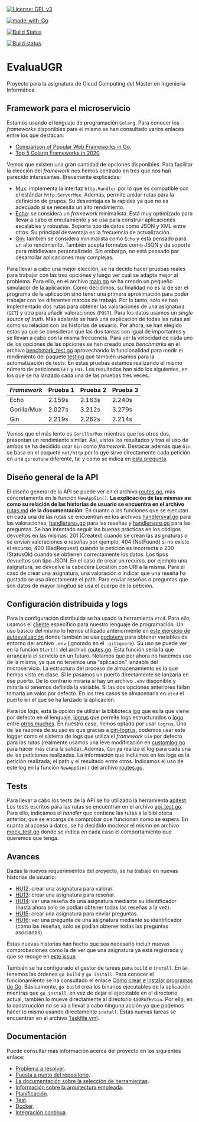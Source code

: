 [![License: GPL v3](https://img.shields.io/badge/License-GPLv3-blue.svg)](https://www.gnu.org/licenses/gpl-3.0)

[![made-with-Go](https://img.shields.io/badge/Made%20with-Go-1f425f.svg)](http://golang.org)

[![Build Status](https://travis-ci.com/PedroMFC/EvaluaUGR.svg?branch=main)](https://travis-ci.com/PedroMFC/EvaluaUGR)

[![Build status](https://ci.appveyor.com/api/projects/status/j0jnyv7lgm7mkjkn?svg=true)](https://ci.appveyor.com/project/PedroMFC/evaluaugr)

# EvaluaUGR
Proyecto para la asignatura de Cloud Computing del Máster en Ingeniería Informática.

## Framework para el microservicio

Estamos usando el lenguaje de programación `Golang`. Para conocer los *frameworks* disponibles para el mismo se han consultado varios enlaces entre los que destacan:
* [Comparison of Popular Web Frameworks in Go](https://dzone.com/articles/comparison-of-popular-web-frameworks-in-go).
* [Top 5 Golang Frameworks in 2020](https://www.geeksforgeeks.org/top-5-golang-frameworks-in-2020/).

Vemos que existen una gran cantidad de opciones disponibles. Para facilitar la elección del *framework* nos hemos centrado en tres que nos han parecido interesantes. Brevemente explicadas:

* [Mux](https://github.com/gorilla/mux): implementa la interfaz `http.Handler` por lo que es compatible con el estándar `http.ServerMux`. Además, permite anidar rutas para la definición de grupos. Su desventaja es la rapidez ya que no es adecuado si se necesita un alto rendimiento.
* [Echo](https://github.com/labstack/echo): se considera un *framework* minimalista. Está muy optimizado para llevar a cabo el enrutamiento y se usa para construir aplicaciones escalables y robustas. Soporta tipo de datos como JSON y XML entre otros. Su principal desventaja es la frecuencia de actualización.
* [Gin](https://github.com/gin-gonic/gin): también se considera minimalista como `Echo` y está pensado para un alto rendimiento. También acepta formatos como JSON y da soporte para middleware personalizado. Sin embargo, no está pensado par desarrollar aplicaciones muy complejas.

Para llevar a cabo una mejor elección, se ha decido hacer pruebas reales para trabajar con las tres opciones y luego ver cuál se adapta mejor al problema. Para ello, en el archivo [main.go](./cmd/prueba/main.go) se ha creado un pequeño simulador de la aplicación. Como decidimos, su finalidad no es la de ser el programa de la aplicación sino tener una primera aproximación para poder trabajar con los diferentes marcos de trabajo. Por lo tanto, solo se han implementado dos rutas para obtener las valoraciones de una asignatura (`GET`) y otra para añadir valoraciones (`POST`). Para los datos usamos un *single source of truth*. Más adelante se hará una explicación de todas las rutas así como su relación con las historias de usuario. Por ahora, se han elegido estas ya que se consideran que las dos tareas son igual de importantes y se llevan a cabo con la misma frecuencia. Para ver la velocidad de cada uno de los opciones de las opciones se han creado unos *benchmarks* en el archivo [benchmark_test.go](./tests/benchmark_test.go) aprovechando la funcionalidad para medir el rendimiento  del paquete [testing](https://golang.org/pkg/testing/) que también usamos para la automatización de tests. En estas pruebas estamos realizando el mismo número de peticiones `GET` y `PUT`. Los resultados han sido los siguientes, en los que se ha lanzado cada una de las pruebas tres veces.

| *Framework* | Prueba 1 | Prueba 2 | Prueba 3 |
| -- | -- | -- | --- |
| Echo | 2.159s | 2.163s | 2.240s |
| Gorilla/Mux | 2.027s | 3.212s | 3.279s |
| Gin |  2.219s | 2.262s | 2.214s |

Vemos que el más lento es `Gorilla/Mux` mientras que los otros dos, presentan un rendimiento similar. Así, vistos los resultados y tras el uso de ambos se ha decidido usar `Gin` como *framework*. Destacar además que `Gin` se basa en el paquete `net/http` por lo qye sirve directamente cada petición en una `goroutine` diferente, tal y como se indica en [esta pregunta](https://github.com/gin-gonic/gin/issues/1335).

## Diseño general de la API

El diseño general de la API se puede ver en el archivo [routes.go](cmd/server/routes.go), más concretamente en la función `NewAppGin()`. **La explicación de las mismas así como su relación de las historias de usuario se encuentra en el archivo** [rutas.md][rutas] **de la documentación**. En cuanto a las funciones que se ejecutan en cada una de las rutas se encuentran en los archivos [handlersval.go](internal/microval/handlersval/handlersval.go) para las valoraciones, [handlersres.go](internal/microres/handlersres/handlersres.go) para las reseñas y [handlerspre.go](internal/micropre/handlerspre/handlerspre.go) para las preguntas. Se han intentado seguir las buenas prácticas en los códigos devueltos en las mismas: 201 (Created) cuando se crean las asignaturas o se envían valoraciones o reseñas por ejemplo, 404 (NotFound) si no existe el recurso, 400 (BadRequest) cuando la petición es incorrecta o 200 (StatusOk) cuando se obtienen correctamente los datos. Los tipos devueltos son tipo JSON. En el caso de crear un recurso, por ejemplo una asignatura, se devuelve la cabecera Location con URI a la misma. Para el caso de crear una asignatura, una valoración o indicar que una reseña ha gustado se usa directamente el path. Para enviar reseñas o preguntas que son datos de mayor longitud se usa el cuerpo de la petición.

## Configuración distribuida y logs

Para la configuración distribuida se ha usado la herramienta `etcd`. Para ello, usamos el [cliente](https://github.com/etcd-io/etcd/tree/master/client/v3) específico para nuestro lenguaje de programación. Un uso básico del mismo lo hemos utilizado anteriormente en [este ejercicio de autoevaluación](https://github.com/PedroMFC/Autoevaluacion-CC/blob/main/semana%208-10/Ejercicio%201.md) donde también se usa [godotenv](https://github.com/joho/godotenv) para obtener variables de entorno del archivo `.env` (ignorado en el `.gitignore`). Su uso se puede ver en la función `Start()` del archivo [routes.go](cmd/server/routes.go). Esta función sería la que arrancaría el servicio en un futuro. Notamos que por ahora no hacemos uso de la misma, ya que no tenemos una "aplicación" lanzable del microservicio. La estructura del proceso de almacenamiento es la que hemos visto en clase. Si le pasamos un puerto directamente se lanzaría en ese puerto. De lo contrario miraría si hay un archivo `.env` disponible y miraría si tenemos definida la variable. Si las dos opciones anteriores fallan tomaría un valor por defecto. En los tres casos se almacenaría en `etcd` el puerto en el que se ha lanzado la aplicación.

Para los logs, está la opción de utilizar la biblioteca [log](https://golang.org/pkg/log/) que es la que viene por defecto en el lenguaje, [logrus](https://github.com/sirupsen/logrus) que permite logs estructurados o [logo](https://github.com/mbndr/logo) entre [otros muchos](https://github.com/avelino/awesome-go#logging). En nuestro caso, hemos optado por usar `logrus`. Una de las razones de su uso es que gracias a [gin-logrus](https://github.com/toorop/gin-logrus), podemos usar este logger  como el sistema de logs que utiliza el *framework* `Gin` por defecto para las rutas (realmente usamos una leve modificación en [customlog.go](internal/customlog/customlog.go) para hacer más clara la salida). Además, `Gin` ya realiza el log para cada una de las peticiones realizadas. La información que incluimos en los logs es la petición realizada, el path y el resultado entre otros. Indicamos el uso de este log en la función `NewAppGin()` del archivo [routes.go](cmd/server/routes.go). 
 
## Tests

Para llevar a cabo los tests de la API se ha utilizado la herramienta [apitest](https://github.com/steinfletcher/apitest). Los tests escritos para las rutas se encuentran en el archivo [api_test.go](tests/api_test.go). Para ello, indicamos el *handler* que contiene las rutas a la biblioteca anterior, que se encarga de comprobar que funcionan como se espera. En cuanto al acceso a datos, se ha decidido mockear el mismo en archivo [mock_test.go](tests/mock_test.go) donde se indica en cada caso el comportamiento que queremos que tenga. 

## Avances
Dadas la nuevos requerimientos del proyecto, se ha trabajo en nuevas historias de usuario:
* [HU12][hu12]: crear una asignatura para valorar.
* [HU13][hu13]: crear una asignatura para reseñar.
* [HU14][hu14]: ver una reseña de una asignatura mediante su identificador (hasta ahora solo se podían obtener todas las reseñas a la vez).
* [HU15][hu15]: crear una asignatura para enviar preguntas.
* [HU16][hu16]: ver una pregunta de una asignatura mediante su identificador (como las reseñas, solo se podían obtener todas las preguntas asociadas)

Estas nuevas historias han hecho que sea necesario incluir nuevas comprobaciones como la de ver que una asignatura ya está registrada y que se recoge en [este issue][i76]. 

También se ha configurado el gestor de tareas para `build` e `install`. En `Go` tenemos las órdenes `go build` y `go install`. Para conocer el funcionamiento se ha consultado el enlace [Cómo crear e instalar programas de Go](https://www.digitalocean.com/community/tutorials/how-to-build-and-install-go-programs-es). Básicamente, `go build` crea los binarios ejecutables de la aplicación mientras que `go install`, en vez de dejar el ejecutable en el directorio actual, también lo mueve directamente al directorio `$GOPATH/bin`. Por ello, en la construcción no se va a llevar a cabo ninguna acción ya que podemos hacer lo mismo usando directamente `install`. Estas nuevas tareas se encuentran en el archivo [Taskfile.yml](Taskfile.yml).

## Documentación
Puede consultar más información acerca del proyecto en los siguientes enlace:

* [Problema a resolver][problema].
* [Puesta a punto del repositorio][configGitHub].
* [La documentación sobre la selección de herramientas][herramientas].
* [Información sobre la arquitectura empleada][arquitectura].
* [Planificación][planificacion].
* [Test][tests].
* [Docker][dockerR].
* [Integración continua][CI].

[configGitHub]: https://pedromfc.github.io/EvaluaUGR/docs/configuracion_github
[herramientas]: https://pedromfc.github.io/EvaluaUGR/docs/seleccion_herramientas
[problema]: https://pedromfc.github.io/EvaluaUGR/docs/problema
[arquitectura]: https://pedromfc.github.io/EvaluaUGR/docs/arquitectura
[issues]: https://github.com/PedroMFC/EvaluaUGR/issues
[planificacion]: https://pedromfc.github.io/EvaluaUGR/docs/planificación
[docker]: https://pedromfc.github.io/EvaluaUGR/docs/docker
[tests]: https://pedromfc.github.io/EvaluaUGR/docs/tests
[dockerR]: https://pedromfc.github.io/EvaluaUGR/docs/docker_README
[CI]: https://pedromfc.github.io/EvaluaUGR/docs/CI
[rutas]: https://pedromfc.github.io/EvaluaUGR/docs/rutas

[mAuxiliar]: https://github.com/PedroMFC/EvaluaUGR/milestone/2
[mPreguntas]: https://github.com/PedroMFC/EvaluaUGR/milestone/5
[mErrores]: https://github.com/PedroMFC/EvaluaUGR/milestone/3
[mEstructura]: https://github.com/PedroMFC/EvaluaUGR/milestone/7
[mResenias]: https://github.com/PedroMFC/EvaluaUGR/milestone/6
[mDocumentacion]: https://github.com/PedroMFC/EvaluaUGR/milestone/1
[mValoraciones]: https://github.com/PedroMFC/EvaluaUGR/milestone/4
[mTests]: https://github.com/PedroMFC/EvaluaUGR/milestone/8

[hu1]: https://github.com/PedroMFC/EvaluaUGR/issues/12
[hu2]: https://github.com/PedroMFC/EvaluaUGR/issues/13
[hu3]: https://github.com/PedroMFC/EvaluaUGR/issues/14
[hu4]: https://github.com/PedroMFC/EvaluaUGR/issues/15
[hu5]: https://github.com/PedroMFC/EvaluaUGR/issues/16
[hu6]: https://github.com/PedroMFC/EvaluaUGR/issues/17
[hu7]: https://github.com/PedroMFC/EvaluaUGR/issues/18
[hu8]: https://github.com/PedroMFC/EvaluaUGR/issues/19
[hu9]: https://github.com/PedroMFC/EvaluaUGR/issues/20
[hu10]: https://github.com/PedroMFC/EvaluaUGR/issues/62
[hu11]: https://github.com/PedroMFC/EvaluaUGR/issues/63
[hu12]: https://github.com/PedroMFC/EvaluaUGR/issues/75
[hu13]: https://github.com/PedroMFC/EvaluaUGR/issues/79
[hu14]: https://github.com/PedroMFC/EvaluaUGR/issues/80
[hu15]: https://github.com/PedroMFC/EvaluaUGR/issues/81
[hu16]: https://github.com/PedroMFC/EvaluaUGR/issues/82

[i1]: https://github.com/PedroMFC/EvaluaUGR/issues/1
[i2]: https://github.com/PedroMFC/EvaluaUGR/issues/2
[i3]: https://github.com/PedroMFC/EvaluaUGR/issues/3
[i4]: https://github.com/PedroMFC/EvaluaUGR/issues/4
[i5]: https://github.com/PedroMFC/EvaluaUGR/issues/5
[i6]: https://github.com/PedroMFC/EvaluaUGR/issues/6
[i7]: https://github.com/PedroMFC/EvaluaUGR/issues/7
[i8]: https://github.com/PedroMFC/EvaluaUGR/issues/8
[i9]: https://github.com/PedroMFC/EvaluaUGR/issues/9
[i10]: https://github.com/PedroMFC/EvaluaUGR/issues/10
[i11]: https://github.com/PedroMFC/EvaluaUGR/issues/11
[i12]: https://github.com/PedroMFC/EvaluaUGR/issues/12
[i13]: https://github.com/PedroMFC/EvaluaUGR/issues/13
[i14]: https://github.com/PedroMFC/EvaluaUGR/issues/14
[i15]: https://github.com/PedroMFC/EvaluaUGR/issues/15
[i16]: https://github.com/PedroMFC/EvaluaUGR/issues/16
[i17]: https://github.com/PedroMFC/EvaluaUGR/issues/17
[i18]: https://github.com/PedroMFC/EvaluaUGR/issues/18
[i19]: https://github.com/PedroMFC/EvaluaUGR/issues/19
[i20]: https://github.com/PedroMFC/EvaluaUGR/issues/20
[i21]: https://github.com/PedroMFC/EvaluaUGR/issues/21
[i22]: https://github.com/PedroMFC/EvaluaUGR/issues/22
[i23]: https://github.com/PedroMFC/EvaluaUGR/issues/23
[i24]: https://github.com/PedroMFC/EvaluaUGR/issues/24
[i25]: https://github.com/PedroMFC/EvaluaUGR/issues/25
[i26]: https://github.com/PedroMFC/EvaluaUGR/issues/26
[i27]: https://github.com/PedroMFC/EvaluaUGR/issues/27
[i28]: https://github.com/PedroMFC/EvaluaUGR/issues/28
[i29]: https://github.com/PedroMFC/EvaluaUGR/issues/29
[i30]: https://github.com/PedroMFC/EvaluaUGR/issues/30
[i31]: https://github.com/PedroMFC/EvaluaUGR/issues/31
[i32]: https://github.com/PedroMFC/EvaluaUGR/issues/32
[i33]: https://github.com/PedroMFC/EvaluaUGR/issues/33
[i34]: https://github.com/PedroMFC/EvaluaUGR/issues/34
[i35]: https://github.com/PedroMFC/EvaluaUGR/issues/35
[i36]: https://github.com/PedroMFC/EvaluaUGR/issues/36
[i37]: https://github.com/PedroMFC/EvaluaUGR/issues/37
[i38]: https://github.com/PedroMFC/EvaluaUGR/issues/38
[i39]: https://github.com/PedroMFC/EvaluaUGR/issues/39
[i40]: https://github.com/PedroMFC/EvaluaUGR/issues/40
[i41]: https://github.com/PedroMFC/EvaluaUGR/issues/41
[i42]: https://github.com/PedroMFC/EvaluaUGR/issues/42
[i43]: https://github.com/PedroMFC/EvaluaUGR/issues/43
[i44]: https://github.com/PedroMFC/EvaluaUGR/issues/44
[i45]: https://github.com/PedroMFC/EvaluaUGR/issues/45
[i46]: https://github.com/PedroMFC/EvaluaUGR/issues/46
[i47]: https://github.com/PedroMFC/EvaluaUGR/issues/47
[i48]: https://github.com/PedroMFC/EvaluaUGR/issues/48
[i49]: https://github.com/PedroMFC/EvaluaUGR/issues/49
[i50]: https://github.com/PedroMFC/EvaluaUGR/issues/50
[i51]: https://github.com/PedroMFC/EvaluaUGR/issues/51
[i52]: https://github.com/PedroMFC/EvaluaUGR/issues/52
[i53]: https://github.com/PedroMFC/EvaluaUGR/issues/53
[i54]: https://github.com/PedroMFC/EvaluaUGR/issues/54
[i55]: https://github.com/PedroMFC/EvaluaUGR/issues/55
[i56]: https://github.com/PedroMFC/EvaluaUGR/issues/56
[i57]: https://github.com/PedroMFC/EvaluaUGR/issues/57
[i58]: https://github.com/PedroMFC/EvaluaUGR/issues/58
[i59]: https://github.com/PedroMFC/EvaluaUGR/issues/59
[i60]: https://github.com/PedroMFC/EvaluaUGR/issues/60

[i70]: https://github.com/PedroMFC/EvaluaUGR/issues/70
[i71]: https://github.com/PedroMFC/EvaluaUGR/issues/71
[i72]: https://github.com/PedroMFC/EvaluaUGR/issues/72

[i76]: https://github.com/PedroMFC/EvaluaUGR/issues/76
